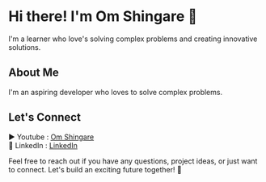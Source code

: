# Hi there! I'm Om Shingare 👋

I'm a learner who love's solving complex problems and creating innovative solutions. 

## About Me

I'm an aspiring developer who loves to solve complex problems.

## Let's Connect

▶️ Youtube : [Om Shingare](https://www.youtube.com/@shingareom)    
🔗 LinkedIn : [LinkedIn](https://www.linkedin.com/in/shingareom)


Feel free to reach out if you have any questions, project ideas, or just want to connect. Let's build an exciting future together! 🌟
